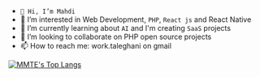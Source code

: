 - ``👋 Hi, I’m Mahdi``
- 👀 I’m interested in Web Development, ``PHP``, ``React js`` and React Native 
- 🌱 I’m currently learning about ``AI`` and I'm creating ``SaaS`` projects
- 💞️ I’m looking to collaborate on PHP open source projects
- 📫 How to reach me: work.taleghani on gmail

[![MMTE's Top Langs](https://github-readme-stats.vercel.app/api/top-langs/?username=mmte)](https://github.com/anuraghazra/github-readme-stats)

<!---
MMTE/MMTE is a ✨ special ✨ repository because its `README.md` (this file) appears on your GitHub profile.
You can click the Preview link to take a look at your changes.
--->
